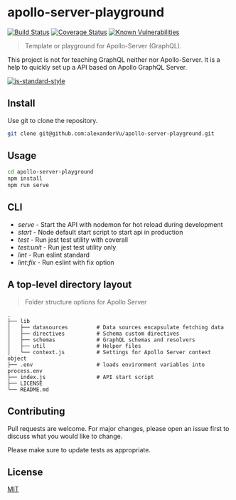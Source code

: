 # apollo-server-playground

[![Build Status](https://travis-ci.org/alexanderVu/apollo-server-playground.svg?branch=master)](https://travis-ci.org/alexanderVu/apollo-server-playground)
[![Coverage Status](https://coveralls.io/repos/github/alexanderVu/apollo-server-playground/badge.svg?branch=master)](https://coveralls.io/github/alexanderVu/apollo-server-playground?branch=master)
[![Known Vulnerabilities](https://snyk.io/test/github/alexanderVu/apollo-server-playground/badge.svg?targetFile=package.json)](https://snyk.io/test/github/alexanderVu/apollo-server-playground?targetFile=package.json)

> Template or playground for Apollo-Server (GraphQL).

This project is not for teaching GraphQL neither nor Apollo-Server. It is a help to quickly set up a API based on Apollo GraphQL Server.

[![js-standard-style](https://cdn.rawgit.com/standard/standard/master/badge.svg)](http://standardjs.com)

## Install

Use git to clone the repository.

```bash
git clone git@github.com:alexanderVu/apollo-server-playground.git
```

## Usage

```bash
cd apollo-server-playground
npm install
npm run serve
```

## CLI

* *serve* - Start the API with nodemon for hot reload during development
* *start* - Node default start script to start api in production
* *test* - Run jest test utility with coverall
* *test:unit* - Run jest test utility only
* *lint* - Run eslint standard
* *lint:fix* - Run eslint with fix option

## A top-level directory layout

> Folder structure options for Apollo Server

    .
    ├── lib
    │   ├── datasources         # Data sources encapsulate fetching data
    │   ├── directives          # Schema custom directives
    │   ├── schemas             # GraphQL schemas and resolvers
    │   ├── util                # Helper files
    │   └── context.js          # Settings for Apollo Server context object
    ├── .env                    # loads environment variables into process.env
    ├── index.js                # API start script
    ├── LICENSE
    └── README.md

## Contributing

Pull requests are welcome. For major changes, please open an issue first to discuss what you would like to change.

Please make sure to update tests as appropriate.

## License

[MIT](https://choosealicense.com/licenses/mit/)
